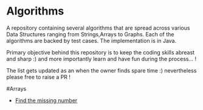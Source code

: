 # Algorithms
A repository containing several algorithms that are spread across various Data Structures ranging from Strings,Arrays to Graphs.  Each of the algorithms are backed by test cases. The implementation is in Java.

Primary objective behind this repository is to keep the coding skills abreast and sharp :) and more importantly learn and have fun during the process... !

The list gets updated as an when the owner finds spare time :) nevertheless please free to raise a PR !

#Arrays

* [Find the missing number](Algorithms/src/arrays/FindTheMissingNumberInArray.java)
